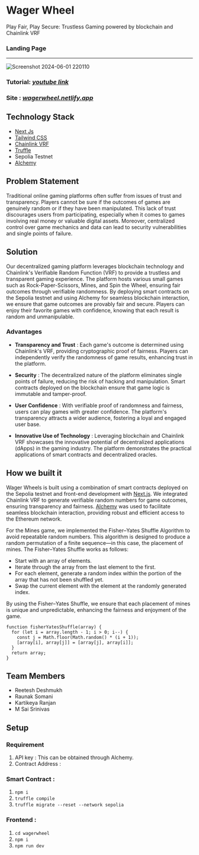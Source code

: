 # Wager Wheel
<p> Play Fair, Play Secure: Trustless Gaming powered by blockchain and Chainlink VRF </p>

### Landing Page

<hr>

![Screenshot 2024-06-01 220110](https://github.com/REETESHDESHMUKH/Chainlink-Hack/assets/76653982/07c8ed8c-4ada-4f77-b36e-5b50afa3dfea)

### Tutorial: [_youtube link_](https://youtu.be/3e1gIILZ5h4)
### Site : [_wagerwheel.netlify.app_](https://wagerwheel.netlify.app/)
## Technology Stack

- [Next Js](https://nextjs.org/)
- [Tailwind CSS](https://tailwindcss.com/)
- [Chainlink VRF](https://docs.chain.link/vrf)
- [Truffle](https://archive.trufflesuite.com/docs/)
- Sepolia Testnet
- [Alchemy](https://www.alchemy.com/)

## Problem Statement 
Traditional online gaming platforms often suffer from issues of trust and transparency. Players cannot be sure if the outcomes of games are genuinely random or if they have been manipulated. This lack of trust discourages users from participating, especially when it comes to games involving real money or valuable digital assets. Moreover, centralized control over game mechanics and data can lead to security vulnerabilities and single points of failure.

## Solution
Our decentralized gaming platform leverages blockchain technology and Chainlink's Verifiable Random Function (VRF) to provide a trustless and transparent gaming experience. The platform hosts various small games such as Rock-Paper-Scissors, Mines, and Spin the Wheel, ensuring fair outcomes through verifiable randomness. By deploying smart contracts on the Sepolia testnet and using Alchemy for seamless blockchain interaction, we ensure that game outcomes are provably fair and secure. Players can enjoy their favorite games with confidence, knowing that each result is random and unmanipulable.

### Advantages
- **Transparency and Trust** : Each game's outcome is determined using Chainlink's VRF, providing cryptographic proof of fairness.
Players can independently verify the randomness of game results, enhancing trust in the platform.

- **Security** : The decentralized nature of the platform eliminates single points of failure, reducing the risk of hacking and manipulation.
Smart contracts deployed on the blockchain ensure that game logic is immutable and tamper-proof.

- **User Confidence** : With verifiable proof of randomness and fairness, users can play games with greater confidence.
The platform's transparency attracts a wider audience, fostering a loyal and engaged user base.

- **Innovative Use of Technology** : Leveraging blockchain and Chainlink VRF showcases the innovative potential of decentralized applications (dApps) in the gaming industry.
The platform demonstrates the practical applications of smart contracts and decentralized oracles.

## How we built it

Wager Wheels is built using a combination of smart contracts deployed on the Sepolia testnet and front-end development with [Next.js](https://nextjs.org/docs). We integrated Chainlink VRF to generate verifiable random numbers for game outcomes, ensuring transparency and fairness. [Alchemy](https://www.alchemy.com/) was used to facilitate seamless blockchain interaction, providing robust and efficient access to the Ethereum network.

For the Mines game, we implemented the Fisher–Yates Shuffle Algorithm to avoid repeatable random numbers. This algorithm is designed to produce a random permutation of a finite sequence—in this case, the placement of mines. The Fisher–Yates Shuffle works as follows:

- Start with an array of elements.
- Iterate through the array from the last element to the first.
- For each element, generate a random index within the portion of the array that has not been shuffled yet.
- Swap the current element with the element at the randomly generated index.

By using the Fisher–Yates Shuffle, we ensure that each placement of mines is unique and unpredictable, enhancing the fairness and enjoyment of the game.

```
function fisherYatesShuffle(array) {
  for (let i = array.length - 1; i > 0; i--) {
    const j = Math.floor(Math.random() * (i + 1));
    [array[i], array[j]] = [array[j], array[i]];
  }
  return array;
}
```

## Team Members

- Reetesh Deshmukh
- Raunak Somani
- Kartikeya Ranjan
- M Sai Srinivas

## Setup 
### Requirement 
  1. API key : This can be obtained through Alchemy. 
  2. Contract Address :

### Smart Contract :
  1. `npm i`
  2. `truffle compile`
  3. `truffle migrate --reset --network sepolia`

### Frontend : 
1. `cd wagerwheel`
2. `npm i`
3. `npm run dev`
